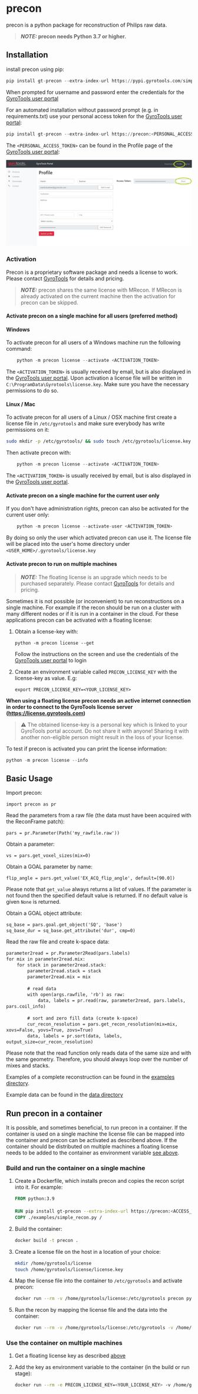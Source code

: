 # precon 

precon is a python package for reconstruction of Philips raw data.

> **_NOTE:_ precon needs Python 3.7 or higher.**

## Installation

install precon using pip:
```python
pip install gt-precon --extra-index-url https://pypi.gyrotools.com/simple/
```

When prompted for username and password enter the credentials for the [GyroTools user portal](https://portal.gyrotools.com/portal) 

For an automated installation without password prompt (e.g. in requirements.txt) use your personal access token for the [GyroTools user portal](https://portal.gyrotools.com/portal):
```python
pip install gt-precon --extra-index-url https://precon:<PERSONAL_ACCESS_TOKEN>@pypi.gyrotools.com/simple/
```

The `<PERSONAL_ACCESS_TOKEN>` can be found in the Profile page of the [GyroTools user portal](https://portal.gyrotools.com/portal):

![alt text](doc/portal_profile.jpg "Profile")

### Activation

Precon is a proprietary software package and needs a license to work. Please contact [GyroTools](https://www.gyrotools.com/gt/index.php/contact-form) for details and pricing. 

> **_NOTE:_** precon shares the same license with MRecon. If MRecon is already activated on the current machine then the activation for precon can be skipped. 

#### Activate precon on a single machine for all users (preferred method)

#### Windows

To activate precon for all users of a Windows machine run the following command:
```python
    python -m precon license --activate <ACTIVATION_TOKEN>
```

The `<ACTIVATION_TOKEN>` is usually received by email, but is also displayed in the [GyroTools user portal](https://portal.gyrotools.com/portal).
Upon activation a license file will be written in `C:\ProgramData\Gyrotools\license.key`. Make sure you have the necessary permissions to do so.

#### Linux / Mac

To activate precon for all users of a Linux / OSX machine first create a license file in `/etc/gyrotools` and make sure everybody has write permissions on it:
```bash
sudo mkdir -p /etc/gyrotools/ && sudo touch /etc/gyrotools/license.key && sudo chmod 666 /etc/gyrotools/license.key'
```

Then activate precon with:
```python
    python -m precon license --activate <ACTIVATION_TOKEN>
```

The `<ACTIVATION_TOKEN>` is usually received by email, but is also displayed in the [GyroTools user portal](https://portal.gyrotools.com/portal).

#### Activate precon on a single machine for the current user only

If you don't have administration rights, precon can also be activated for the current user only:
```python
    python -m precon license --activate-user <ACTIVATION_TOKEN>
```

By doing so only the user which activated precon can use it. The license file will be placed into the user's home directory under `<USER_HOME>/.gyrotools/license.key`

#### Activate precon to run on multiple machines

> **_NOTE:_**  The floating license is an upgrade which needs to be purchased separately. Please contact [GyroTools](https://www.gyrotools.com/gt/index.php/contact-form) for details and pricing. 


Sometimes it is not possible (or inconvenient) to run reconstructions on a single machine. For example if the recon should be run on a cluster with many different nodes or if it is run in a container in the cloud.
For these applications precon can be activated with a floating license:

1. Obtain a license-key with:   
    ```     
    python -m precon license --get
    ```
    Follow the instructions on the screen and use the credentials of the [GyroTools user portal](https://portal.gyrotools.com/portal) to login

2. Create an environment variable called `PRECON_LICENSE_KEY` with the license-key as value. E.g:
    ```
    export PRECON_LICENSE_KEY=<YOUR_LICENSE_KEY>
    ```

**When using a floating license precon needs an active internet connection in order to connect to the GyroTools license server (https://license.gyrotools.com)**

> :warning: The obtained license-key is a personal key which is linked to your GyroTools portal account. Do not share it with anyone!
Sharing it with another non-eligible person might result in the loss of your license.


To test if precon is activated you can print the license information:
```python
python -m precon license --info
```

## Basic Usage

Import precon:

```
import precon as pr
```

Read the parameters from a raw file (the data must have been acquired with the ReconFrame patch):

```
pars = pr.Parameter(Path('my_rawfile.raw'))
```

Obtain a parameter:

```
vs = pars.get_voxel_sizes(mix=0)
```

Obtain a GOAL parameter by name:

```
flip_angle = pars.get_value('EX_ACQ_flip_angle', default=[90.0])
```

Please note that `get_value` always returns a list of values. If the parameter is not found then the specified default value is returned. If no default value is given `None` is returned.

Obtain a GOAL object attribute:

```
sq_base = pars.goal.get_object('SQ', 'base')
sq_base_dur = sq_base.get_attribute('dur', cmp=0)
```

Read the raw file and create k-space data:

```
parameter2read = pr.Parameter2Read(pars.labels)
for mix in parameter2read.mix:
    for stack in parameter2read.stack:
        parameter2read.stack = stack
        parameter2read.mix = mix

        # read data
        with open(args.rawfile, 'rb') as raw:
            data, labels = pr.read(raw, parameter2read, pars.labels, pars.coil_info)

        # sort and zero fill data (create k-space)
        cur_recon_resolution = pars.get_recon_resolution(mix=mix, xovs=False, yovs=True, zovs=True)
        data, labels = pr.sort(data, labels, output_size=cur_recon_resolution)
```

Please note that the read function only reads data of the same size and with the same geometry. Therefore, you should always loop over the number of mixes and stacks. 

Examples of a complete reconstruction can be found in the [examples directory](./examples).

Example data can be found in the [data directory](./data)


## Run precon in a container

It is possible, and sometimes beneficial, to run precon in a container. If the container is used on a single machine the license file can be mapped into the container and precon can be activated as describend above.
If the container should be distributed on multiple machines a floating license needs to be added to the container as environment variable [see above](#Activate-precon-to-run-on-multiple-machines).

### Build and run the container on a single machine

1. Create a Dockerfile, which installs precon and copies the recon script into it. For example:
   ```Dockerfile
   FROM python:3.9

   RUN pip install gt-precon --extra-index-url https://precon:<ACCESS_TOKEN>@pypi.gyrotools.com/simple/
   COPY ./examples/simple_recon.py /
   ```
   
2. Build the container:
   ```bash
   docker build -t precon .
   ```
   
3. Create a license file on the host in a location of your  choice:
   ```bash
   mkdir /home/gyrotools/license
   touch /home/gyrotools/license/license.key
   ```
   
4. Map the license file into the container to `/etc/gyrotools` and activate precon:
   ```bash
   docker run --rm -v /home/gyrotools/license:/etc/gyrotools precon python -m precon license --activate <ACTIVATION_TOKEN>
   ```

5. Run the recon by mapping the license file and the data into the container:
   ```bash
   docker run --rm -v /home/gyrotools/license:/etc/gyrotools -v /home/gyrotools/data:/data precon python /simple_recon.py /data/rawfile.raw
   ```
   
### Use the container on multiple machines

1. Get a floating license key as described [above](#Activate-precon-to-run-on-multiple-machines)

2. Add the key as environment variable to the container (in the build or run stage):
   ```bash
   docker run --rm -e PRECON_LICENSE_KEY=<YOUR_LICENSE_KEY> -v /home/gyrotools/data:/data precon python /simple_recon.py /data/rawfile.raw
   ```